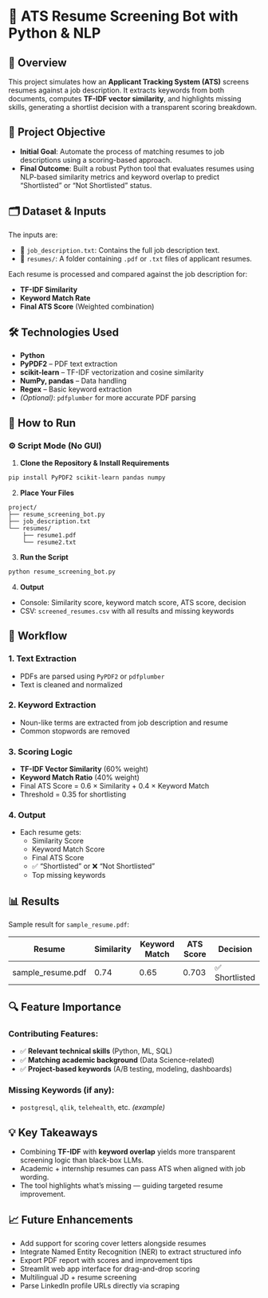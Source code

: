 # 📄 ATS Resume Screening Bot with Python & NLP

## 🧩 Overview  
This project simulates how an **Applicant Tracking System (ATS)** screens resumes against a job description. It extracts keywords from both documents, computes **TF-IDF vector similarity**, and highlights missing skills, generating a shortlist decision with a transparent scoring breakdown.

## 🎯 Project Objective

- **Initial Goal**: Automate the process of matching resumes to job descriptions using a scoring-based approach.
- **Final Outcome**: Built a robust Python tool that evaluates resumes using NLP-based similarity metrics and keyword overlap to predict “Shortlisted” or “Not Shortlisted” status.

## 🗂️ Dataset & Inputs

The inputs are:
- 📄 `job_description.txt`: Contains the full job description text.
- 📂 `resumes/`: A folder containing `.pdf` or `.txt` files of applicant resumes.

Each resume is processed and compared against the job description for:
- **TF-IDF Similarity**
- **Keyword Match Rate**
- **Final ATS Score** (Weighted combination)

## 🛠️ Technologies Used

- **Python**
- **PyPDF2** – PDF text extraction
- **scikit-learn** – TF-IDF vectorization and cosine similarity
- **NumPy, pandas** – Data handling
- **Regex** – Basic keyword extraction
- *(Optional)*: `pdfplumber` for more accurate PDF parsing

## 🚀 How to Run

### ⚙️ Script Mode (No GUI)
1. **Clone the Repository & Install Requirements**
```bash
pip install PyPDF2 scikit-learn pandas numpy
```

2. **Place Your Files**
```
project/
├── resume_screening_bot.py
├── job_description.txt
└── resumes/
    ├── resume1.pdf
    └── resume2.txt
```

3. **Run the Script**
```bash
python resume_screening_bot.py
```

4. **Output**
- Console: Similarity score, keyword match score, ATS score, decision
- CSV: `screened_resumes.csv` with all results and missing keywords

## 🔁 Workflow

### 1. Text Extraction
- PDFs are parsed using `PyPDF2` or `pdfplumber`
- Text is cleaned and normalized

### 2. Keyword Extraction
- Noun-like terms are extracted from job description and resume
- Common stopwords are removed

### 3. Scoring Logic
- **TF-IDF Vector Similarity** (60% weight)
- **Keyword Match Ratio** (40% weight)
- Final ATS Score = 0.6 × Similarity + 0.4 × Keyword Match
- Threshold = 0.35 for shortlisting

### 4. Output
- Each resume gets:  
  - Similarity Score  
  - Keyword Match Score  
  - Final ATS Score  
  - ✅ “Shortlisted” or ❌ “Not Shortlisted”  
  - Top missing keywords

## 📊 Results
Sample result for `sample_resume.pdf`:

| Resume             | Similarity | Keyword Match | ATS Score | Decision        |
|--------------------|------------|----------------|------------|------------------|
| sample_resume.pdf | 0.74       | 0.65           | 0.703      | ✅ Shortlisted   |

## 🔍 Feature Importance

### Contributing Features:
- ✅ **Relevant technical skills** (Python, ML, SQL)
- ✅ **Matching academic background** (Data Science-related)
- ✅ **Project-based keywords** (A/B testing, modeling, dashboards)

### Missing Keywords (if any):
- `postgresql`, `qlik`, `telehealth`, etc. *(example)*

## 💡 Key Takeaways

- Combining **TF-IDF** with **keyword overlap** yields more transparent screening logic than black-box LLMs.
- Academic + internship resumes can pass ATS when aligned with job wording.
- The tool highlights what’s missing — guiding targeted resume improvement.

## 📈 Future Enhancements

- Add support for scoring cover letters alongside resumes  
- Integrate Named Entity Recognition (NER) to extract structured info  
- Export PDF report with scores and improvement tips  
- Streamlit web app interface for drag-and-drop scoring  
- Multilingual JD + resume screening  
- Parse LinkedIn profile URLs directly via scraping
